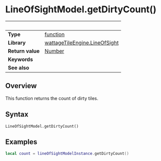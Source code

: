 # LineOfSightModel.getDirtyCount()

|                      | &nbsp;
| -------------------- | ---------------------------------------------------------------
| __Type__             | [function](http://docs.coronalabs.com/api/type/Function.html)
| __Library__          | [wattageTileEngine.LineOfSight](type_lineOfSight.markdown)
| __Return value__     | [Number](https://docs.coronalabs.com/api/type/Number.html)
| __Keywords__         |
| __See also__         |


## Overview

This function returns the count of dirty tiles.


## Syntax

	LineOfSightModel.getDirtyCount()


## Examples

``````lua
local count = lineOfSightModelInstance.getDirtyCount()
``````

